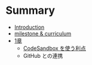 # Summary

* [Introduction](README.md)
* [milestone & curriculum](milestone-and-curriculum.md)
* [1章](1zhang.md)
  * [CodeSandbox を使う利点](1st/merit-of-codesandbox.md)
  * GitHub との連携

